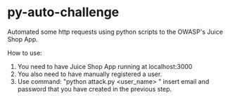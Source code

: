 # py-auto-challenge

Automated some http requests using python scripts to the OWASP's Juice Shop App.

How to use:

1. You need to have Juice Shop App running at localhost:3000
2. You also need to have manually registered a user.
3. Use command: "python attack.py <user_name> <pass>" insert email and password that you have created in the previous step.
  
